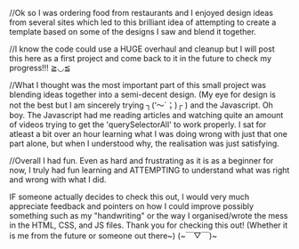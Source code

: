 //Ok so I was ordering food from restaurants and I enjoyed design ideas from several sites which led to this brilliant idea of attempting to create a template based on some of the designs I saw and blend it together.

//I know the code could use a HUGE overhaul and cleanup but I will post this here as a first project and come back to it in the future to check my progress!!! ≧◡≦

//What I thought was the most important part of this small project was blending ideas together into a semi-decent design. (My eye for design is not the best but I am sincerely trying ┐(‘～`；)┌ ) and the Javascript. Oh boy. The Javascript had me reading articles and watching quite an amount of videos trying to get the 'querySelectorAll' to work properly. I sat for atleast a bit over an hour learning what I was doing wrong with just that one part alone, but when I understood why, the realisation was just satisfying.

//Overall I had fun. Even as hard and frustrating as it is as a beginner for now, I truly had fun learning and ATTEMPTING to understand what was right and wrong with what I did.


IF someone actually decides to check this out, I would very much appreciate feedback and pointers on how I could improve possibly something such as my "handwriting" or the way I organised/wrote the mess in the HTML, CSS, and JS files. Thank you for checking this out! (Whether it is me from the future or someone out there~)  (~￣▽￣)~
